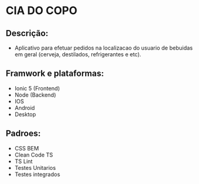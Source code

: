 # CIA DO COPO

## Descrição:
- Aplicativo para efetuar pedidos na localizacao do usuario de bebuidas em geral (cerveja, destilados, refrigerantes e etc).

## Framwork e plataformas:
- Ionic 5 (Frontend)
- Node (Backend)
- IOS
- Android 
- Desktop

## Padroes:
- CSS BEM
- Clean Code TS
- TS Lint
- Testes Unitarios
- Testes integrados
